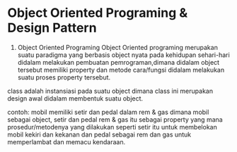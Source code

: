 # Object Oriented Programing & Design Pattern


1. Object Oriented Programing
Object Oriented programing merupakan suatu paradigma yang berbasis object nyata pada kehidupan sehari-hari didalam melakukan pembuatan pemrograman,dimana didalam object tersebut memiliki property dan metode cara/fungsi didalam melakukan suatu proses property tersebut.

class adalah instansiasi pada suatu object dimana class ini merupakan design awal didalam membentuk suatu object.

contoh: mobil memiliki setir dan pedal  dalam rem & gas dimana mobil sebagai object, setir dan pedal rem & gas itu sebagai property yang mana prosedur/metodenya yang dilakukan seperti setir itu untuk membelokan mobil kekiri dan kekanan dan pedal sebagai rem dan gas untuk memperlambat dan memacu kendaraan.
